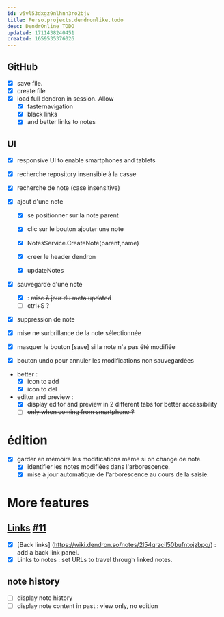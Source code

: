 ```yaml
---
id: v5vl53dxgz9nlhnn3ro2bjv
title: Perso.projects.dendronlike.todo
desc: DendrOnline TODO
updated: 1711438240451
created: 1659535376026
---
```



## GitHub

- [X] save file.
- [X] create file
- [X] load full dendron in session. Allow 
    - [X] fasternavigation
    - [X] black links 
    - [X] and better links to notes

## UI
- [X] responsive UI to enable smartphones and tablets

- [X] recherche repository insensible à la casse

- [X] recherche de note (case insensitive)

- [X] ajout d'une note 

  - [X] se positionner sur la note parent
  - [X] clic sur le bouton ajouter une note  
  - [X] NotesService.CreateNote(parent,name)
  - [X] creer le header dendron
  - [X] updateNotes


- [X] sauvegarde d'une note
   - [X] : ~~mise à jour du meta updated~~
   - [ ] ctrl+S ?

- [X]  suppression de note
- [X] mise ne surbrillance de la note sélectionnée

- [X] masquer le bouton [save] si la note n'a pas été modifiée
- [X] bouton undo pour annuler les modifications non sauvegardées


- better :
   - [X] icon to add
   - [X] icon to del

- editor and preview :
   - [X] display editor and preview in 2 different tabs for better accessibility
   - [ ] ~~only when coming from smartphone ?~~

# édition

- [X] garder en mémoire les modifications même si on change de note.
   - [X] identifier les notes modifiées dans l'arborescence.
   - [X] mise à jour automatique de l'arborescence au cours de la saisie.

# More features

## [Links](https://wiki.dendron.so/notes/3472226a-ff3c-432d-bf5d-10926f39f6c2/) [#11](https://github.com/b3b00/dendrOnline/issues/11)
- [X] [Back links] (https://wiki.dendron.so/notes/2l54qrzcil50bufntojzbpo/) : add a back link panel.
- [X] Links to notes : set URLs to travel through linked notes.

## note history 
- [ ] display note history
- [ ] display note content in past : view only, no edition 
